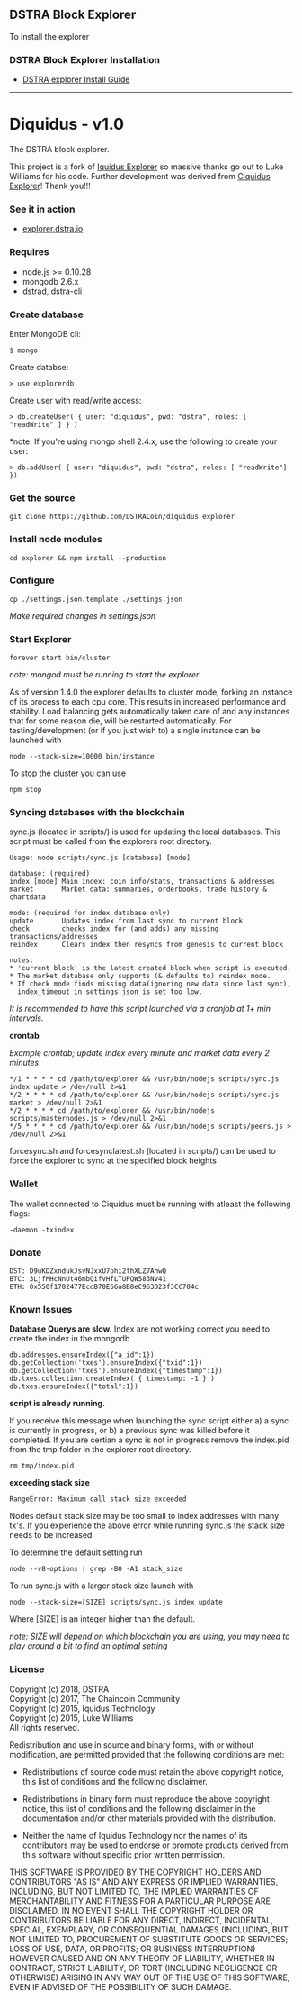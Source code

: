 ## DSTRA Block Explorer
To install the explorer

### DSTRA Block Explorer Installation
* [DSTRA explorer Install Guide](guides/explorer-guide.md)





***************************************************************************************










Diquidus - v1.0
================

The DSTRA block explorer.

This project is a fork of [Iquidus Explorer](https://github.com/iquidus/explorer) so massive thanks go out to Luke Williams for his code. Further development was derived from [Ciquidus Explorer](https://github.com/suprnudr/ciquidus)! Thank you!!!

### See it in action

*  [explorer.dstra.io](https://explorer.dstra.io)


### Requires

*  node.js >= 0.10.28
*  mongodb 2.6.x
*  dstrad, dstra-cli

### Create database

Enter MongoDB cli:

    $ mongo

Create databse:

    > use explorerdb

Create user with read/write access:

    > db.createUser( { user: "diquidus", pwd: "dstra", roles: [ "readWrite" ] } )

*note: If you're using mongo shell 2.4.x, use the following to create your user:

    > db.addUser( { user: "diquidus", pwd: "dstra", roles: [ "readWrite"] })

### Get the source

    git clone https://github.com/DSTRACoin/diquidus explorer

### Install node modules

    cd explorer && npm install --production

### Configure

    cp ./settings.json.template ./settings.json

*Make required changes in settings.json*

### Start Explorer

    forever start bin/cluster

*note: mongod must be running to start the explorer*

As of version 1.4.0 the explorer defaults to cluster mode, forking an instance of its process to each cpu core. This results in increased performance and stability. Load balancing gets automatically taken care of and any instances that for some reason die, will be restarted automatically. For testing/development (or if you just wish to) a single instance can be launched with

    node --stack-size=10000 bin/instance

To stop the cluster you can use

    npm stop

### Syncing databases with the blockchain

sync.js (located in scripts/) is used for updating the local databases. This script must be called from the explorers root directory.

    Usage: node scripts/sync.js [database] [mode]

    database: (required)
    index [mode] Main index: coin info/stats, transactions & addresses
    market       Market data: summaries, orderbooks, trade history & chartdata

    mode: (required for index database only)
    update       Updates index from last sync to current block
    check        checks index for (and adds) any missing transactions/addresses
    reindex      Clears index then resyncs from genesis to current block

    notes:
    * 'current block' is the latest created block when script is executed.
    * The market database only supports (& defaults to) reindex mode.
    * If check mode finds missing data(ignoring new data since last sync),
      index_timeout in settings.json is set too low.


*It is recommended to have this script launched via a cronjob at 1+ min intervals.*

**crontab**

*Example crontab; update index every minute and market data every 2 minutes*

    */1 * * * * cd /path/to/explorer && /usr/bin/nodejs scripts/sync.js index update > /dev/null 2>&1
    */2 * * * * cd /path/to/explorer && /usr/bin/nodejs scripts/sync.js market > /dev/null 2>&1
    */2 * * * * cd /path/to/explorer && /usr/bin/nodejs scripts/masternodes.js > /dev/null 2>&1
    */5 * * * * cd /path/to/explorer && /usr/bin/nodejs scripts/peers.js > /dev/null 2>&1

forcesync.sh and forcesynclatest.sh (located in scripts/) can be used to force the explorer to sync at the specified block heights

### Wallet

The wallet connected to Ciquidus must be running with atleast the following flags:

    -daemon -txindex

### Donate
    
    DST: D9uKDZxndukJsvNJxxU7bhi2fhXLZ7AhwQ
    BTC: 3LjfMHcNnUt46mbQifvHfLTUPQW583NV41
    ETH: 0x550f1702477EcdB78E66a8B8eC963D23f3CC704c

### Known Issues
**Database Querys are slow.**
Index are not working correct you need to create the index in the mongodb

    db.addresses.ensureIndex({"a_id":1})
    db.getCollection('txes').ensureIndex({"txid":1})
    db.getCollection('txes').ensureIndex({"timestamp":1})
    db.txes.collection.createIndex( { timestamp: -1 } )
    db.txes.ensureIndex({"total":1})

**script is already running.**

If you receive this message when launching the sync script either a) a sync is currently in progress, or b) a previous sync was killed before it completed. If you are certian a sync is not in progress remove the index.pid from the tmp folder in the explorer root directory.

    rm tmp/index.pid

**exceeding stack size**

    RangeError: Maximum call stack size exceeded

Nodes default stack size may be too small to index addresses with many tx's. If you experience the above error while running sync.js the stack size needs to be increased.

To determine the default setting run

    node --v8-options | grep -B0 -A1 stack_size

To run sync.js with a larger stack size launch with

    node --stack-size=[SIZE] scripts/sync.js index update

Where [SIZE] is an integer higher than the default.

*note: SIZE will depend on which blockchain you are using, you may need to play around a bit to find an optimal setting*

### License

Copyright (c) 2018, DSTRA  
Copyright (c) 2017, The Chaincoin Community  
Copyright (c) 2015, Iquidus Technology  
Copyright (c) 2015, Luke Williams  
All rights reserved.

Redistribution and use in source and binary forms, with or without
modification, are permitted provided that the following conditions are met:

* Redistributions of source code must retain the above copyright notice, this
  list of conditions and the following disclaimer.

* Redistributions in binary form must reproduce the above copyright notice,
  this list of conditions and the following disclaimer in the documentation
  and/or other materials provided with the distribution.

* Neither the name of Iquidus Technology nor the names of its
  contributors may be used to endorse or promote products derived from
  this software without specific prior written permission.

THIS SOFTWARE IS PROVIDED BY THE COPYRIGHT HOLDERS AND CONTRIBUTORS "AS IS"
AND ANY EXPRESS OR IMPLIED WARRANTIES, INCLUDING, BUT NOT LIMITED TO, THE
IMPLIED WARRANTIES OF MERCHANTABILITY AND FITNESS FOR A PARTICULAR PURPOSE ARE
DISCLAIMED. IN NO EVENT SHALL THE COPYRIGHT HOLDER OR CONTRIBUTORS BE LIABLE
FOR ANY DIRECT, INDIRECT, INCIDENTAL, SPECIAL, EXEMPLARY, OR CONSEQUENTIAL
DAMAGES (INCLUDING, BUT NOT LIMITED TO, PROCUREMENT OF SUBSTITUTE GOODS OR
SERVICES; LOSS OF USE, DATA, OR PROFITS; OR BUSINESS INTERRUPTION) HOWEVER
CAUSED AND ON ANY THEORY OF LIABILITY, WHETHER IN CONTRACT, STRICT LIABILITY,
OR TORT (INCLUDING NEGLIGENCE OR OTHERWISE) ARISING IN ANY WAY OUT OF THE USE
OF THIS SOFTWARE, EVEN IF ADVISED OF THE POSSIBILITY OF SUCH DAMAGE.

